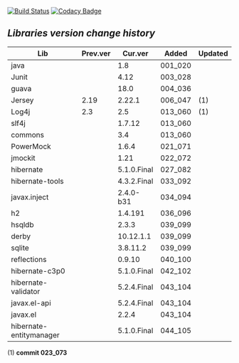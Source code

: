 [![Build Status](https://travis-ci.org/blaec/ItSimulator.svg?branch=master)](https://travis-ci.org/blaec/ItSimulator)
[![Codacy Badge](https://api.codacy.com/project/badge/Grade/2dddccaf1a7c41fd9ac689ed12be8a63)](https://www.codacy.com/app/blaec/ItSimulator?utm_source=github.com&amp;utm_medium=referral&amp;utm_content=blaec/ItSimulator&amp;utm_campaign=Badge_Grade)


## *Libraries version change history*

| Lib                    | Prev.ver | Cur.ver     | Added   | Updated  |
| ---------------------- |----------| ------------|---------|----------|
| java                   |          | 1.8         | 001_020 |          |
| Junit                  |          | 4.12        | 003_028 |          |
| guava                  |          | 18.0        | 004_036 |          |
| Jersey                 | 2.19     | 2.22.1      | 006_047 | (1)      |
| Log4j                  | 2.3      | 2.5         | 013_060 | (1)      |
| slf4j                  |          | 1.7.12      | 013_060 |          |
| commons                |          | 3.4         | 013_060 |          |
| PowerMock              |          | 1.6.4       | 021_071 |          |
| jmockit                |          | 1.21        | 022_072 |          |
| hibernate              |          | 5.1.0.Final | 027_082 |          |
| hibernate-tools        |          | 4.3.2.Final | 033_092 |          |
| javax.inject           |          | 2.4.0-b31   | 034_094 |          |
| h2                     |          | 1.4.191     | 036_096 |          |
| hsqldb                 |          | 2.3.3       | 039_099 |          |
| derby                  |          | 10.12.1.1   | 039_099 |          |
| sqlite                 |          | 3.8.11.2    | 039_099 |          |
| reflections            |          | 0.9.10      | 040_100 |          |
| hibernate-c3p0         |          | 5.1.0.Final | 042_102 |          |
| hibernate-validator    |          | 5.2.4.Final | 043_104 |          |
| javax.el-api           |          | 5.2.4.Final | 043_104 |          |
| javax.el               |          | 2.2.4       | 043_104 |          |
| hibernate-entitymanager|          | 5.1.0.Final | 044_105 |          |

(1) **commit 023_073**